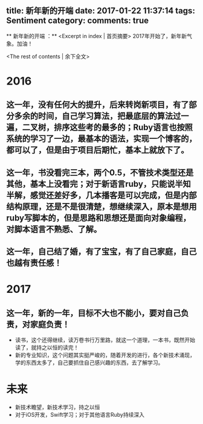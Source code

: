 title: 新年新的开端
date: 2017-01-22 11:37:14
tags: Sentiment
category:
comments: true
---

** 新年新的开端 ：** <Excerpt in index | 首页摘要\>
2017年开始了，新年新气象。加油！
<!-- more -->
<The rest of contents | 余下全文\>


# 2016

## 这一年，没有任何大的提升，后来转岗新项目，有了部分多余的时间，自己学习算法，把最底层的算法过一遍，二叉树，排序这些考的最多的；Ruby语言也按照系统的学习了一边，最基本的语法，实现一个博客的，都可以了，但是由于项目后期忙，基本上就放下了。
## 这一年，书没看完三本，两个0.5，不管技术类型还是其他，基本上没看完；对于新语言ruby，只能说半知半解，感觉还差好多，几本播客是可以完成，但是内部结构原理，还是不是很清楚，想继续深入，原本是想用ruby写脚本的，但是思路和思想还是面向对象编程，对脚本语言不熟悉、了解。
## 这一年，自己结了婚，有了宝宝，有了自己家庭，自己也越有责任感！

# 2017
## 这一年，新的一年，目标不大也不能小，要对自己负责，对家庭负责！

* 读书，这个还得继续，读万卷书行万里路，就这一个道理，一本书，既然开始读了，就持之以恒的读完！
* 新的专业知识，这个问题其实挺严峻的，随着开发的进行，各个新技术涌现，学的东西太多了，自己要抓住自己感兴趣的东西，去了解学习。

# 未来
* 新技术瞻望，新技术学习，持之以恒
* 对于iOS开发，Swift学习；对于其他语言Ruby持续深入
